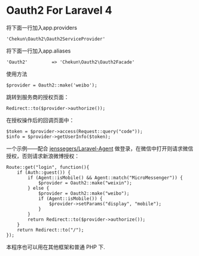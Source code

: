 # Oauth2 For Laravel 4

将下面一行加入app.providers

```
'Chekun\Oauth2\Oauth2ServiceProvider'
```

将下面一行加入app.aliases

```
'Oauth2'         => 'Chekun\Oauth2\Oauth2Facade'
```

使用方法

```
$provider = Oauth2::make('weibo');
```

跳转到服务商的授权页面：

```
Redirect::to($provider->authorize());
```

在授权操作后的回调页面中：

```
$token = $provider->access(Request::query("code"));
$info = $provider->getUserInfo($token);
```

一个示例——配合 [jenssegers/Laravel-Agent](https://github.com/jenssegers/Laravel-Agent) 做登录，在微信中打开则请求微信授权，否则请求新浪微博授权：


```
Route::get("login", function(){
    if (Auth::guest()) {
        if (Agent::isMobile() && Agent::match("MicroMessenger")) {
            $provider = Oauth2::make("weixin");
        } else {
            $provider = Oauth2::make("weibo");
            if (Agent::isMobile()) {
                $provider->setParams("display", "mobile");
            }
        }
        return Redirect::to($provider->authorize());
    }
    return Redirect::to("/");
});
```

本程序也可以用在其他框架和普通 PHP 下.
